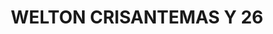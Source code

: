 ---
title: "WELTON CRISANTEMAS Y 26"
url: /san-luis-rio-colorado/welton-crisantemas-y-26/
shop: Supermarkt
---